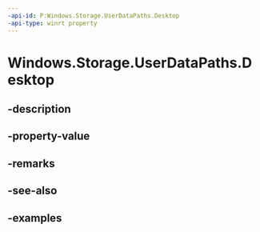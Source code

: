 ```yaml
---
-api-id: P:Windows.Storage.UserDataPaths.Desktop
-api-type: winrt property
---
```


<!-- Property syntax.
public string Desktop { get; }
-->

# Windows.Storage.UserDataPaths.Desktop

## -description

## -property-value

## -remarks

## -see-also

## -examples

